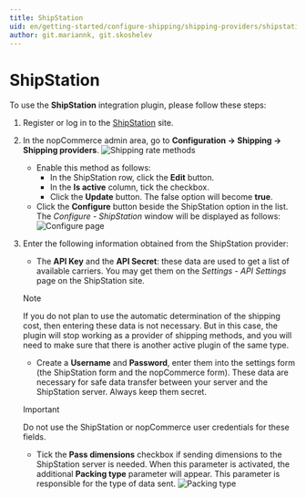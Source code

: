 ```yaml
---
title: ShipStation
uid: en/getting-started/configure-shipping/shipping-providers/shipstation
author: git.mariannk, git.skoshelev
---
```


# ShipStation

To use the **ShipStation** integration plugin, please follow these steps:

1. Register or log in to the [ShipStation](https://www.shipstation.com/?ref=partner-nopcommerce&utm_campaign=partner-referrals&utm_source=nopcommerce&utm_medium=partner-referral) site.
1. In the nopCommerce admin area, go to **Configuration → Shipping → Shipping providers**. 
![Shipping rate methods](_static/shipstation/shipping-rate-methods.jpg)
    * Enable this method as follows:
        * In the ShipStation row, click the **Edit** button.
        * In the **Is active** column, tick the checkbox.
        * Click the **Update** button. The false option will become **true**.
    * Click the **Configure** button beside the ShipStation option in the list. The *Configure - ShipStation* window will be displayed as follows: ![Configure page](_static/shipstation/shipstation-configure.jpg)
1. Enter the following information obtained from the ShipStation provider:
    * The **API Key** and the **API Secret**: these data are used to get a list of available carriers. You may get them on the *Settings - API Settings* page on the ShipStation site.
    > [!Note]
    > If you do not plan to use the automatic determination of the shipping cost, then entering these data is not necessary.
    > But in this case, the plugin will stop working as a provider of shipping methods, and you will need to make sure that there is another active plugin of the same type.

    * Create a **Username** and **Password**, enter them into the settings form (the ShipStation form and the nopCommerce form). These data are necessary for safe data transfer between your server and the ShipStation server. Always keep them secret.

    > [!Important] 
    > Do not use the ShipStation or nopCommerce user credentials for these fields.

    * Tick the **Pass dimensions** checkbox if sending dimensions to the ShipStation server is needed. When this parameter is activated, the additional **Packing type** parameter will appear. This parameter is responsible for the type of data sent. ![Packing type](_static/shipstation/packing-type.jpg)
